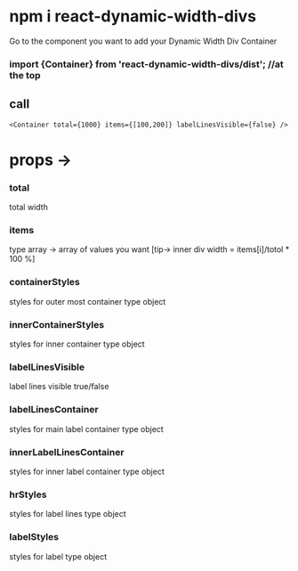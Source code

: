 # npm i react-dynamic-width-divs

Go to the component you want to add your Dynamic Width Div Container 

### import {Container} from 'react-dynamic-width-divs/dist';        //at the top

## call 
```<Container total={1000} items={[100,200]} labelLinesVisible={false} />```

# props -> 

### total
total width

### items
type array ->  array of values you want [tip-> inner div width = items[i]/totol * 100 %]

### containerStyles
styles for outer most container type object

### innerContainerStyles
styles for inner container type object

### labelLinesVisible
label lines visible true/false

### labelLinesContainer
styles for main label container type object

### innerLabelLinesContainer
styles for inner label container type object

### hrStyles
styles for label lines type object

### labelStyles
styles for label type object
